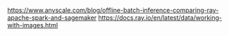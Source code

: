 https://www.anyscale.com/blog/offline-batch-inference-comparing-ray-apache-spark-and-sagemaker
https://docs.ray.io/en/latest/data/working-with-images.html 
